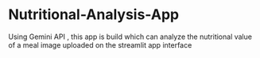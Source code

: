 # Nutritional-Analysis-App
Using Gemini API , this app is build which can analyze the nutritional value of a meal image uploaded on the streamlit app interface
